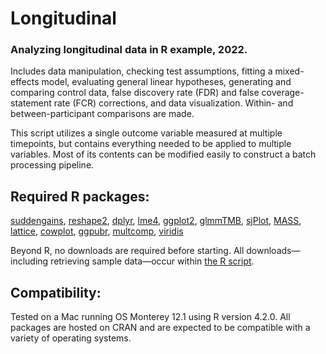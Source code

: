 # Longitudinal
### Analyzing longitudinal data in R example, 2022.

Includes data manipulation, checking test assumptions, fitting a mixed-effects model, evaluating general linear hypotheses, generating and comparing control data, false discovery rate (FDR) and false coverage-statement rate (FCR) corrections, and data visualization. Within- and between-participant comparisons are made.

This script utilizes a single outcome variable measured at multiple timepoints, but contains everything needed to be applied to multiple variables. Most of its contents can be modified easily to construct a batch processing pipeline.

## Required R packages: 
[suddengains](https://cran.r-project.org/package=suddengains), [reshape2](https://cran.r-project.org/package=reshape2), [dplyr](https://cran.r-project.org/package=dplyr), [lme4](https://cran.r-project.org/package=lme4), [ggplot2](https://cran.r-project.org/package=ggplot2), [glmmTMB](https://cran.r-project.org/package=glmmTMB), [sjPlot](https://cran.r-project.org/package=sjPlot), [MASS](https://cran.r-project.org/package=MASS), [lattice](https://cran.r-project.org/package=lattice), [cowplot](https://cran.r-project.org/package=cowplot), [ggpubr](https://cran.r-project.org/package=ggpubr), [multcomp](https://cran.r-project.org/package=multcomp), [viridis](https://cran.r-project.org/package=viridis)

Beyond R, no downloads are required before starting. All downloads—including retrieving sample data—occur within [the R script](https://github.com/AlexandraBatzdorf/Longitudinal/blob/main/Analysis_Script.R).

## Compatibility:  
Tested on a Mac running OS Monterey 12.1 using R version 4.2.0. All packages are hosted on CRAN and are expected to be compatible with a variety of operating systems.
